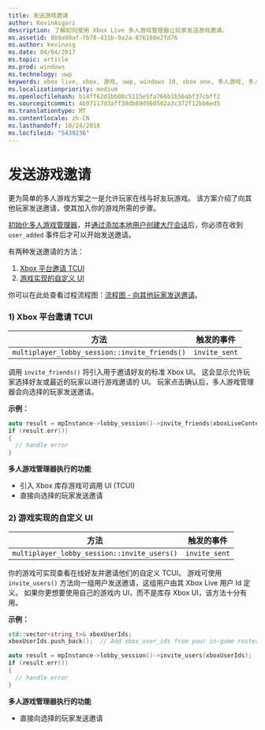 ```yaml
---
title: 发送游戏邀请
author: KevinAsgari
description: 了解如何使用 Xbox Live 多人游戏管理器让玩家发送游戏邀请。
ms.assetid: 8b9a98af-fb78-431b-9a2a-876168e2fd76
ms.author: kevinasg
ms.date: 04/04/2017
ms.topic: article
ms.prod: windows
ms.technology: uwp
keywords: xbox live, xbox, 游戏, uwp, windows 10, xbox one, 多人游戏, 多人游戏管理器, 流程图, 游戏邀请
ms.localizationpriority: medium
ms.openlocfilehash: b14ff62d1bb08c5115e5fa766b1b56abf37cbff2
ms.sourcegitcommit: 4b97117d3aff38db89d560502a3c372f12bb6ed5
ms.translationtype: MT
ms.contentlocale: zh-CN
ms.lasthandoff: 10/24/2018
ms.locfileid: "5439236"
---
```

# <a name="send-game-invites"></a>发送游戏邀请

更为简单的多人游戏方案之一是允许玩家在线与好友玩游戏。 该方案介绍了向其他玩家发送邀请，使其加入你的游戏所需的步骤。

[初始化多人游戏管理器](play-multiplayer-with-friends.md)，并[通过添加本地用户创建大厅会话](play-multiplayer-with-friends.md)后，你必须在收到 `user_added` 事件后才可以开始发送邀请。

有两种发送邀请的方法：

1. [Xbox 平台邀请 TCUI](#xbox-platform-invite-tcui)
2. [游戏实现的自定义 UI](#title-implemented-custom-ui)

你可以在此处查看过程流程图：[流程图 - 向其他玩家发送邀请](mpm-flowcharts/mpm-send-invites.md)。

### <a name="1-xbox-platform-invite-tcui-a-namexbox-platform-invite-tcui"></a>1) Xbox 平台邀请 TCUI <a name="xbox-platform-invite-tcui">

| 方法 | 触发的事件 |
| -----|----------------|
| `multiplayer_lobby_session::invite_friends()` | `invite_sent` |

调用 `invite_friends()` 将引入用于邀请好友的标准 Xbox UI。 这会显示允许玩家选择好友或最近的玩家以进行游戏邀请的 UI。 玩家点击确认后，多人游戏管理器会向选择的玩家发送邀请。

**示例：**

```cpp
auto result = mpInstance->lobby_session()->invite_friends(xboxLiveContext);
if (result.err())
{
  // handle error
}
```

**多人游戏管理器执行的功能**

* 引入 Xbox 库存游戏可调用 UI (TCUI)
* 直接向选择的玩家发送邀请

### <a name="2-title-implemented-custom-uia-nametitle-implemented-custom-ui"></a>2) 游戏实现的自定义 UI<a name="title-implemented-custom-ui">

| 方法 | 触发的事件 |
|-----|----------------|
| `multiplayer_lobby_session::invite_users()` | `invite_sent` |

你的游戏可实现查看在线好友并邀请他们的自定义 TCUI。 游戏可使用 `invite_users()` 方法向一组用户发送邀请，这组用户由其 Xbox Live 用户 Id 定义。 如果你更想要使用自己的游戏内 UI，而不是库存 Xbox UI，该方法十分有用。

**示例：**

```cpp
std::vector<string_t>& xboxUserIds;
xboxUserIds.push_back();  // Add xbox_user_ids from your in-game roster list

auto result = mpInstance->lobby_session()->invite_users(xboxUserIds);
if (result.err())
{
  // handle error
}
```

**多人游戏管理器执行的功能**

* 直接向选择的玩家发送邀请
